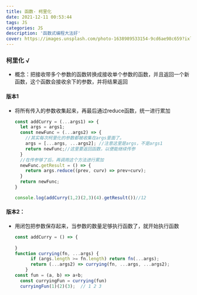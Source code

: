 ```yaml
---
title: 函数- 柯里化
date: 2021-12-11 00:53:44
tags: JS
categories: JS
description: '函数式编程大法好'
cover: https://images.unsplash.com/photo-1638989533154-9cd6ae98c659?ixlib=rb-1.2.1&ixid=MnwxMjA3fDB8MHxwaG90by1wYWdlfHx8fGVufDB8fHx8&auto=format&fit=crop&w=1032&q=80
---
```


### 柯里化 √ ###

* 概念：把接收带多个参数的函数转换成接收单个参数的函数，并且返回一个新函数，这个函数会接收余下的参数，并将结果返回

#### 版本1 ####

* 将所有传入的参数收集起来，再最后通过reduce函数，统一进行累加

  ```js
  const addCurry = (...args1) => {
    let args = args1;
    const newFunc = (...args2) => {
      //其实每次柯里化的参数都被收集在args里面了。
      args = [...args, ...args2]; //注意这里是args，不是args1
      return newFunc;//这里要返回函数，以便能继续传参
    }
  	//在传参够了后，再调用这个方法进行累加
    newFunc.getResult = () => {
      return args.reduce((prev, curv) => prev+curv);
    }
    return newFunc;
  }
  
  console.log(addCurry(1,2)(2,3)(4).getResult())//12
  ```

#### 版本2： ####

* 用闭包把参数保存起来，当参数的数量足够执行函数了，就开始执行函数

  ```js
  const addCurry = () => {
    
  }
  function currying(fn, ...args) {
        if (args.length >= fn.length) return fn(...args);
       	return (...args2) => currying(fn, ...args, ...args2);
      }
  const fun = (a, b) => a+b;
    const curryingFun = currying(fun)
    curryingFun(1)(2)(3);  // 1 2 3 
  ```